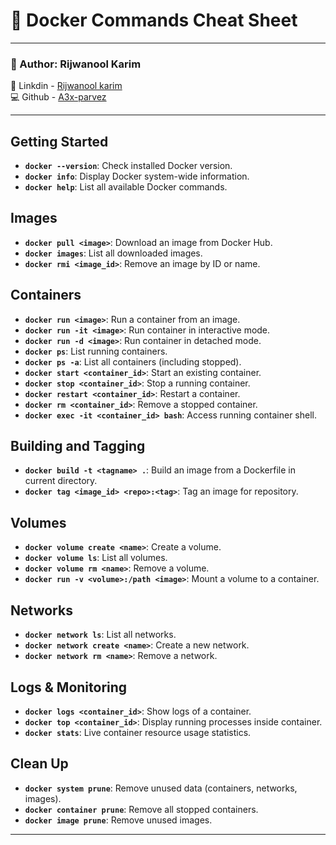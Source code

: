 # 🐳 Docker Commands Cheat Sheet

---

### 👤 Author: Rijwanool Karim  
🔗 Linkdin - [Rijwanool karim](https://www.linkedin.com/in/rijwanool-karim)  
💻 Github - [A3x-parvez](https://github.com/rijwanoolkarim)

---

## Getting Started
- **`docker --version`**: Check installed Docker version.
- **`docker info`**: Display Docker system-wide information.
- **`docker help`**: List all available Docker commands.

## Images
- **`docker pull <image>`**: Download an image from Docker Hub.
- **`docker images`**: List all downloaded images.
- **`docker rmi <image_id>`**: Remove an image by ID or name.

## Containers
- **`docker run <image>`**: Run a container from an image.
- **`docker run -it <image>`**: Run container in interactive mode.
- **`docker run -d <image>`**: Run container in detached mode.
- **`docker ps`**: List running containers.
- **`docker ps -a`**: List all containers (including stopped).
- **`docker start <container_id>`**: Start an existing container.
- **`docker stop <container_id>`**: Stop a running container.
- **`docker restart <container_id>`**: Restart a container.
- **`docker rm <container_id>`**: Remove a stopped container.
- **`docker exec -it <container_id> bash`**: Access running container shell.

## Building and Tagging
- **`docker build -t <tagname> .`**: Build an image from a Dockerfile in current directory.
- **`docker tag <image_id> <repo>:<tag>`**: Tag an image for repository.

## Volumes
- **`docker volume create <name>`**: Create a volume.
- **`docker volume ls`**: List all volumes.
- **`docker volume rm <name>`**: Remove a volume.
- **`docker run -v <volume>:/path <image>`**: Mount a volume to a container.

## Networks
- **`docker network ls`**: List all networks.
- **`docker network create <name>`**: Create a new network.
- **`docker network rm <name>`**: Remove a network.

## Logs & Monitoring
- **`docker logs <container_id>`**: Show logs of a container.
- **`docker top <container_id>`**: Display running processes inside container.
- **`docker stats`**: Live container resource usage statistics.

## Clean Up
- **`docker system prune`**: Remove unused data (containers, networks, images).
- **`docker container prune`**: Remove all stopped containers.
- **`docker image prune`**: Remove unused images.

---
